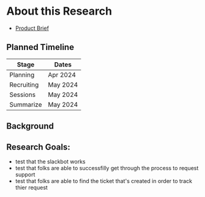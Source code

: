 # About this Research

- [Product Brief](https://github.com/department-of-veterans-affairs/va.gov-team/blob/master/products/identity/Products/Product%20Briefs/Request%20%26%20Support%20Process%20MVP.md)

## Planned Timeline

| Stage | Dates |
| --- | ---|
| Planning | Apr 2024 |
| Recruiting | May 2024 |
| Sessions | May 2024 |
| Summarize | May 2024 |

## Background



## Research Goals:
- test that the slackbot works
- test that folks are able to successfilly get through the process to request support
- test that folks are able to find the ticket that's created in order to track thier request
